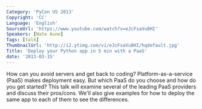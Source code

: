 ```yaml
---
Category: 'PyCon US 2013'
Copyright: 'CC'
Language: 'English'
SourceUrl: 'https://www.youtube.com/watch?v=eJcFsaVu8HI'
Speakers: [Nate Aune]
Tags: [talk]
ThumbnailUrl: 'http://i2.ytimg.com/vi/eJcFsaVu8HI/hqdefault.jpg'
Title: 'Deploy your Python app in 5 min with a PaaS'
date: '2013-03-15'
---
```

How can you avoid servers and get back to coding? Platform-as-a-service (PaaS) makes deployment easy. But which PaaS do you choose and how do you get started? This talk will examine several of the leading PaaS providers and discuss their pros/cons. We'll also give examples for how to deploy the same app to each of them to see the differences.
